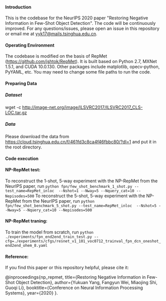 #### Introduction
This is the codebase for the NeurIPS 2020 paper "Restoring Negative Information in Few-Shot Object Detection". 
The code will be continuously improved. For any questions/issues, please open an issue in this repository or email me at <yyk17@mails.tsinghua.edu.cn>.
#### Operating Environment
The codebase is modified on the basis of RepMet (<https://github.com/jshtok/RepMet>). It is built based on Python 2.7, MXNet 1.5.1, and CUDA 10.0.130. Other packages include matplotlib, opecv-python, PyYAML, etc. You may need to change some file paths to run the code.
#### Preparing Data 
##### Dataset 
wget -c http://image-net.org/image/ILSVRC2017/ILSVRC2017_CLS-LOC.tar.gz
##### Data
Please download the data from <https://cloud.tsinghua.edu.cn/f/461fd3c8ca4f46fbbc80/?dl=1> and put it in the root directory.  
#### Code execution
#### NP-RepMet test:
To reconstruct the 1-shot, 5-way experiment with the NP-RepMet from the NeurIPS paper, run
`python fpn/few_shot_benchmark_1_shot.py --test_name=RepMet_inloc  --Nshot=1 --Nway=5 --Nquery_cat=10 --Nepisodes=500`
To reconstruct the 5-shot, 5-way experiment with the NP-RepMet from the NeurIPS paper, run
`python fpn/few_shot_benchmark_5_shot.py --test_name=RepMet_inloc  --Nshot=5 --Nway=5 --Nquery_cat=10 --Nepisodes=500`
#### NP-RepMet traning:
To train the model from scratch, run
`python ./experiments/fpn_end2end_train_test.py --cfg=./experiments/cfgs/resnet_v1_101_voc0712_trainval_fpn_dcn_oneshot_end2end_ohem_8.yaml`
#### Reference:
If you find this paper or this repository helpful, please cite it:
  
  @inproceedings{np_repmet,
  title={Restoring Negative Information in Few-Shot Object Detection},
  author={Yukuan Yang, Fangyun Wei, Miaojing Shi, Guoqi Li},
  booktitle={Conference on Neural Information Processing Systems},
  year={2020}
  }.